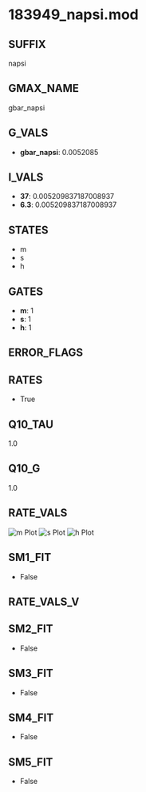 # 183949_napsi.mod

## SUFFIX

napsi

## GMAX_NAME

gbar_napsi

## G_VALS

- **gbar_napsi**: 0.0052085

## I_VALS

- **37**: 0.005209837187008937
- **6.3**: 0.005209837187008937

## STATES

- m
- s
- h

## GATES

- **m**: 1
- **s**: 1
- **h**: 1

## ERROR_FLAGS


## RATES

- True

## Q10_TAU

1.0

## Q10_G

1.0

## RATE_VALS

![m Plot](/Users/pbozelos/Dropbox/icg-Chai-Panos/supermodels/output_markdown_files/Na/183949_napsi.mod/images/m.png)
![s Plot](/Users/pbozelos/Dropbox/icg-Chai-Panos/supermodels/output_markdown_files/Na/183949_napsi.mod/images/s.png)
![h Plot](/Users/pbozelos/Dropbox/icg-Chai-Panos/supermodels/output_markdown_files/Na/183949_napsi.mod/images/h.png)

## SM1_FIT

- False

## RATE_VALS_V

## SM2_FIT

- False

## SM3_FIT

- False

## SM4_FIT

- False

## SM5_FIT

- False

